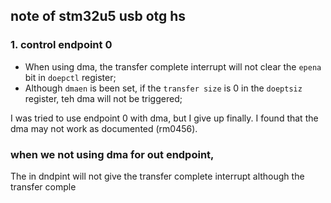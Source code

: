 ## note of stm32u5 usb otg hs

### 1. control endpoint 0 

- When using dma, the transfer complete interrupt will not clear the `epena` bit in `doepctl` register;
- Although `dmaen` is been set, if the `transfer size` is 0 in the `doeptsiz` register, teh dma will not be triggered;


I was tried to use endpoint 0 with dma, but I give up finally. 
I found that the dma may not work as documented (rm0456).


### when we not using dma for out endpoint,

The in dndpint will not give the transfer complete interrupt although the transfer comple
